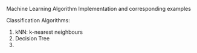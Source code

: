 Machine Learning Algorithm Implementation and corresponding examples

Classification Algorithms:
1. kNN: k-nearest neighbours
2. Decision Tree
3.


